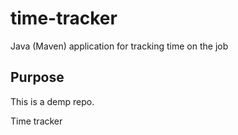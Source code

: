 # time-tracker
Java (Maven) application for tracking time on the job

## Purpose

This is a demp repo.

Time tracker
